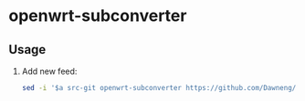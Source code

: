 # openwrt-subconverter

Usage
---

1. Add new feed:
	```bash
	sed -i '$a src-git openwrt-subconverter https://github.com/Dawneng/openwrt-subconverter' feeds.conf.default
	```

